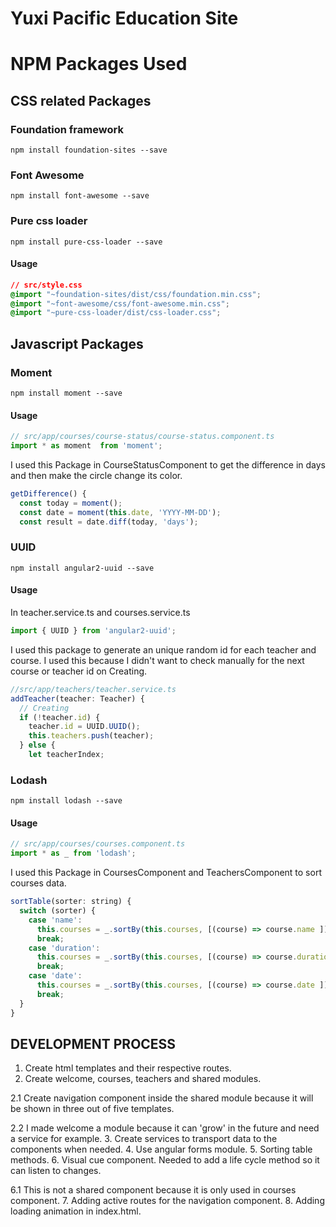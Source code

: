 Yuxi Pacific Education Site
===

# NPM Packages Used
## CSS related Packages
### Foundation framework
`npm install foundation-sites --save`

### Font Awesome
`npm install font-awesome --save`

### Pure css loader
`npm install pure-css-loader --save`

#### Usage
```css
// src/style.css
@import "~foundation-sites/dist/css/foundation.min.css";
@import "~font-awesome/css/font-awesome.min.css";
@import "~pure-css-loader/dist/css-loader.css";
```

## Javascript Packages

### Moment
`npm install moment --save`

#### Usage
```js
// src/app/courses/course-status/course-status.component.ts
import * as moment  from 'moment';
```

I used this Package in CourseStatusComponent to get the difference in days and then make the circle change its color.
```js
getDifference() {
  const today = moment();
  const date = moment(this.date, 'YYYY-MM-DD');
  const result = date.diff(today, 'days');
```
### UUID
`npm install angular2-uuid --save`
#### Usage
In teacher.service.ts and courses.service.ts
```js
import { UUID } from 'angular2-uuid';
```
I used this package to generate an unique random id for each teacher and course. I used this because I didn't want to check manually for the next course or teacher id on Creating.
```js
//src/app/teachers/teacher.service.ts
addTeacher(teacher: Teacher) {
  // Creating
  if (!teacher.id) {
    teacher.id = UUID.UUID();
    this.teachers.push(teacher);
  } else {
    let teacherIndex;
```

### Lodash
`npm install lodash --save`

#### Usage
```js
// src/app/courses/courses.component.ts
import * as _ from 'lodash';
```

I used this Package in CoursesComponent and TeachersComponent to sort courses data.

```js
sortTable(sorter: string) {
  switch (sorter) {
    case 'name':
      this.courses = _.sortBy(this.courses, [(course) => course.name ]);
      break;
    case 'duration':
      this.courses = _.sortBy(this.courses, [(course) => course.duration ]);
      break;
    case 'date':
      this.courses = _.sortBy(this.courses, [(course) => course.date ]);
      break;
  }
}
```


## DEVELOPMENT PROCESS

1. Create html templates and their respective routes.
2. Create welcome, courses, teachers and shared modules.

  2.1 Create navigation component inside the shared module because it will be shown in three out of five templates.

  2.2 I made welcome a module because it can 'grow' in the future and need a service for example.
3. Create services to transport data to the components when needed.
4. Use angular forms module.
5. Sorting table methods.
6. Visual cue component. Needed to add a life cycle method so it can listen to changes.

  6.1 This is not a shared component because it is only used in courses component.
7. Adding active routes for the navigation component.
8. Adding loading animation in index.html.
